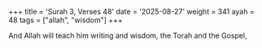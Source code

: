+++
title = 'Surah 3, Verses 48'
date = '2025-08-27'
weight = 341
ayah = 48
tags = ["allah", "wisdom"]
+++

And Allah will teach him writing and wisdom, the Torah and the Gospel,